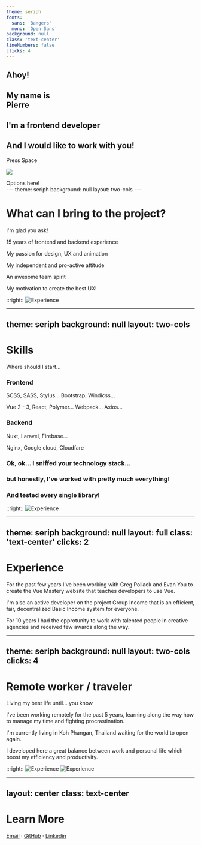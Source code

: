 ```yaml
---
theme: seriph
fonts:
  sans: 'Bangers'
  mono: 'Open Sans'
background: null
class: 'text-center'
lineNumbers: false
clicks: 4
---
```


<Bubble :direction="$slidev.nav.clicks < 4 ? 'left' : 'right'">
<h2 v-if="$slidev.nav.clicks === 1" v-motion-slide-bottom>Ahoy!</h2>
<h2 v-if="$slidev.nav.clicks === 2" v-motion-slide-bottom>My name is <br/><strong class='text-4xl'>Pierre</strong></h2>
<h2 v-if="$slidev.nav.clicks === 3" v-motion-slide-bottom>I'm a frontend developer</h2>
<h2 v-if="$slidev.nav.clicks === 4" v-motion-slide-bottom>And I would like to work with you!</h2>
</Bubble>

<Face :chat="$slidev.nav.clicks"
      :style='$slidev.nav.clicks === 4 ? "transform: scaleX(-1); transform-origin: 50%;" : ""'/>

<div class="pt-12" v-if="$slidev.nav.clicks < 1">
  <span @click="$slidev.nav.next" class="px-2 py-1 rounded cursor-pointer" hover="text-white bg-white bg-opacity-10">
    Press Space <carbon:arrow-right class="inline"/>
  </span>
</div>

<img
  v-if="$slidev.nav.clicks < 1"
  class="absolute -bottom-9 -left-7 w-80 opacity-50"
  src="https://sli.dev/assets/arrow-bottom-left.svg"
/>
<div v-if="$slidev.nav.clicks < 1" class="ft-2 absolute bottom-45 left-71 opacity-30 transform -rotate-42">Options here!</div>
---
theme: seriph
background: null
layout: two-cols
---

<h1 v-motion-slide-visible-left>What can I bring to the project?</h1>

<v-clicks>
<p v-motion-slide-visible-left><span class='opacity-50'>I'm glad you ask!</span></p>

<p v-motion-slide-visible-bottom><carbon:education class="inline-block mr-3"/>15 years of frontend and backend experience</p>
<p v-motion-slide-visible-bottom><carbon:touch-1-down class="inline-block mr-3"/>My passion for design, UX and animation</p>
<p v-motion-slide-visible-bottom><carbon:cognitive class="inline-block mr-3"/>My independent and pro-active attitude</p>
<p v-motion-slide-visible-bottom><carbon:events class="inline-block mr-3"/>An awesome team spirit</p>
<p v-motion-slide-visible-bottom><carbon:train-heart class="inline-block mr-3"/>My motivation to create the best UX!</p>
</v-clicks>

::right::
<img src="/scene-work.svg" class="-my-2" alt="Experience" v-motion-slide-visible-right/>

---
theme: seriph
background: null
layout: two-cols
---

<h1 v-motion-slide-visible-left>Skills</h1>

<v-clicks>
  <p v-motion-slide-visible-left><span class='opacity-50'>Where should I start...</span></p>

  <h3 class="opacity-100">Frontend</h3>
  <p v-motion-slide-visible-bottom>
    <carbon:arrow-right class="inline-block mr-3"/>
    SCSS, SASS, Stylus... Bootstrap, Windicss...
  </p>
  <p v-motion-slide-visible-bottom>
    <carbon:arrow-right class="inline-block mr-3"/>
    Vue 2 - 3, React, Polymer... Webpack... Axios...
  </p>

  <h3 class="opacity-100">Backend</h3>
  <p v-motion-slide-visible-bottom>
    <carbon:arrow-right class="inline-block mr-3"/>
    Nuxt, Laravel, Firebase...
  </p>
  <p v-motion-slide-visible-bottom>
    <carbon:arrow-right class="inline-block mr-3"/>
    Nginx, Google cloud, Cloudfare
  </p>

  <h3 class="opacity-100 mt-6">
    Ok, ok... I sniffed your technology stack...
    <carbon:face-wink class="inline-block mr-3"/>
  </h3>

  <h3 class="opacity-100">
    but honestly, I've worked with pretty much everything!
    <carbon:face-cool class="inline-block mr-3"/>
  </h3>

  <h3 class="opacity-100">
    And tested every single library!
    <carbon:rocket class="inline-block mr-3"/>
  </h3>
</v-clicks>

::right::
<img src="/scene-experience.svg" class="-my-2" alt="Experience" v-motion-slide-visible-right/>

---
theme: seriph
background: null
layout: full
class: 'text-center'
clicks: 2
---

<h1 v-motion-slide-top class="pb-4">Experience</h1>

<p v-if="$slidev.nav.clicks === 0" v-motion-slide-bottom class="max-w-screen-sm m-auto">
  For the past few years I've been working with Greg Pollack and Evan You to create the Vue Mastery website that teaches developers to use Vue.
</p>
<p v-if="$slidev.nav.clicks === 1" v-motion-slide-bottom class="max-w-screen-sm m-auto">
  I'm also an active developer on the project Group Income that is an efficient, fair, decentralized Basic Income system for everyone.
</p>
<p v-if="$slidev.nav.clicks === 2" v-motion-slide-bottom class="max-w-screen-sm m-auto">
  For 10 years I had the opprotunity to work with talented people in creative agencies and received few awards along the way.
</p>

<Carousel/>

---
theme: seriph
background: null
layout: two-cols
clicks: 4
---

<h1 v-motion-slide-top>Remote worker / traveler</h1>

<v-clicks>
  <p v-motion-slide-top>
    <span class='opacity-50'>Living my best life until...
    <span v-if="$slidev.nav.clicks > 0">you know <carbon:face-mask class="inline-block"/></span>
  </span>
  </p>
  <p>
    I've been working remotely for the past 5 years, learning along the way how to manage my time and fighting procrastination.
  </p>
  <p>
    I'm currently living in Koh Phangan, Thailand waiting for the world to open again.
  </p>
  <p>
    I developed here a great balance between work and personal life which boost my efficiency and productivity.
  </p>
</v-clicks>


::right::
<img v-if="$slidev.nav.clicks < 4" src="/scene-traveling.svg" class="-my-2" alt="Experience" v-motion-slide-visible-right/>
<img v-else src="/scene-relax.svg" class="-my-2" alt="Experience" v-motion-slide-visible-right/>

---
layout: center
class: text-center
---

# Learn More

[Email](mailto:schweiger.pierre@gmail.com) · [GitHub](https://github.com/pieer) · [Linkedin](https://www.linkedin.com/in/schweigerpierre/)
